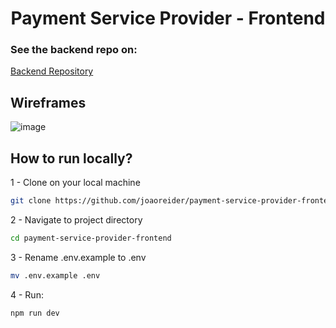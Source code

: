 <h1 align="center">
  Payment Service Provider - Frontend
</h1>

### See the backend repo on:

[Backend Repository](https://github.com/joaoreider/payment-service-provider-demo)

## Wireframes
![image](https://github.com/user-attachments/assets/fd61d69b-6677-446a-8b62-a29b3bb9a2b5)


## How to run locally?

1 - Clone on your local machine

```bash
git clone https://github.com/joaoreider/payment-service-provider-frontend.git
```

2 - Navigate to project directory

```bash
cd payment-service-provider-frontend

```

3 - Rename .env.example to .env

```bash
mv .env.example .env
```

4 - Run:

```bash
npm run dev
```
